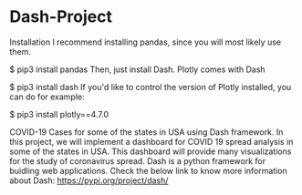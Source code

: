 # Dash-Project

Installation
I recommend installing pandas, since you will most likely use them.

$ pip3 install pandas
Then, just install Dash. Plotly comes with Dash

$ pip3 install dash
If you'd like to control the version of Plotly installed, you can do for example:

$ pip3 install plotly==4.7.0

COVID-19 Cases for some of the states in USA using Dash framework.
In this project, we will implement a dashboard for COVID 19 spread analysis in some of the states in USA. This dashboard will provide many visualizations
for the study of coronavirus spread.
Dash is a python framework for buidling web applications.
Check the below link to know more information about Dash:
 https://pypi.org/project/dash/
